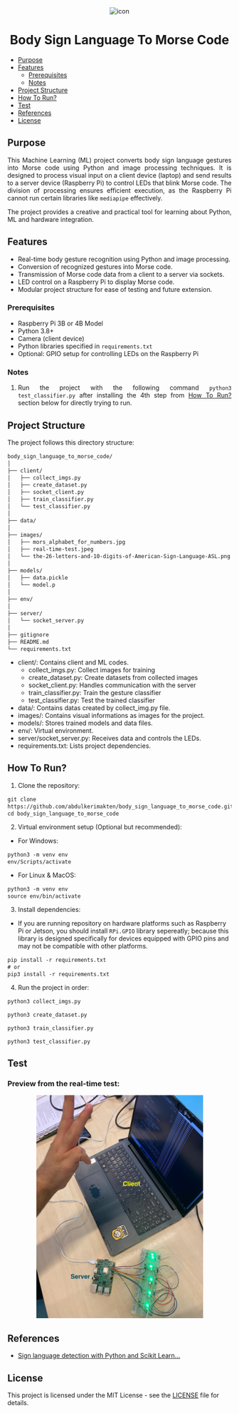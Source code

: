 <div align="center">
<img src="https://cdn-icons-png.flaticon.com/512/9626/9626716.png" width="150" height="150" alt="icon">
</div>

<h1 align="center">Body Sign Language To Morse Code</h1>

* [Purpose](#purpose)
* [Features](#features)
    * [Prerequisites](#prerequisites)
    * [Notes](#notes)
* [Project Structure](#project-structure)
* [How To Run?](#how-to-run)
* [Test](#test)
* [References](#references)
* [License](#license)

## Purpose
<div align="justify">

This Machine Learning (ML) project converts body sign language gestures into Morse code using Python and image processing techniques. It is designed to process visual input on a client device (laptop) and send results to a server device (Raspberry Pi) to control LEDs that blink Morse code. The division of processing ensures efficient execution, as the Raspberry Pi cannot run certain libraries like `mediapipe` effectively.

The project provides a creative and practical tool for learning about Python, ML and hardware integration.


## Features
- Real-time body gesture recognition using Python and image processing.
- Conversion of recognized gestures into Morse code.
- Transmission of Morse code data from a client to a server via sockets.
- LED control on a Raspberry Pi to display Morse code.
- Modular project structure for ease of testing and future extension.

### Prerequisites
* Raspberry Pi 3B or 4B Model
* Python 3.8+
* Camera (client device)
* Python libraries specified in `requirements.txt`
* Optional: GPIO setup for controlling LEDs on the Raspberry Pi

### Notes
1. Run the project with the following command `python3 test_classifier.py` after installing the 4th step from [How To Run?](#how-to-run) section below for directly trying to run.

</div>


## Project Structure

The project follows this directory structure:

```
body_sign_language_to_morse_code/
│
├── client/
│   ├── collect_imgs.py
│   ├── create_dataset.py
│   ├── socket_client.py
│   ├── train_classifier.py
│   └── test_classifier.py
│
├── data/
│
├── images/
│   ├── mors_alphabet_for_numbers.jpg
│   ├── real-time-test.jpeg
│   └── the-26-letters-and-10-digits-of-American-Sign-Language-ASL.png
│
├── models/
│   ├── data.pickle
│   └── model.p
│
├── env/
│
├── server/
│   └── socket_server.py
│
├── gitignore
├── README.md
└── requirements.txt
```

- client/: Contains client and ML codes.
    - collect_imgs.py: Collect images for training
    - create_dataset.py: Create datasets from collected images
    - socket_client.py: Handles communication with the server
    - train_classifier.py: Train the gesture classifier
    - test_classifier.py: Test the trained classifier
- data/: Contains datas created by collect_img.py file.
- images/: Contains visual informations as images for the project.
- models/: Stores trained models and data files.
- env/: Virtual environment.
- server/socket_server.py: Receives data and controls the LEDs.
- requirements.txt: Lists project dependencies.


## How To Run?
1. Clone the repository:
```
git clone https://github.com/abdulkerimakten/body_sign_language_to_morse_code.git
cd body_sign_language_to_morse_code
```

2. Virtual environment setup (Optional but recommended):

- For Windows:
```
python3 -m venv env
env/Scripts/activate
```

- For Linux & MacOS:
```
python3 -m venv env
source env/bin/activate
```

3. Install dependencies:

- If you are running repository on hardware platforms such as Raspberry Pi or Jetson, you should install `RPi.GPIO` library sepereatly; because this library is designed specifically for devices equipped with GPIO pins and may not be compatible with other platforms.

```
pip install -r requirements.txt
# or
pip3 install -r requirements.txt
```

4. Run the project in order:
```
python3 collect_imgs.py
```

```
python3 create_dataset.py
```

```
python3 train_classifier.py
```

```
python3 test_classifier.py
```


## Test
### Preview from the real-time test:

<div align="center">
    <img src="/images/real-time-test.jpeg" weight="auto" height="500" alt="preview">
</div>


## References
- [Sign language detection with Python and Scikit Learn...](https://www.youtube.com/watch?v=MJCSjXepaAM)

## License

This project is licensed under the MIT License - see the [LICENSE](https://github.com/abdulkerimakten/body_sign_language_to_morse_code?tab=MIT-1-ov-file#readme) file for details.
